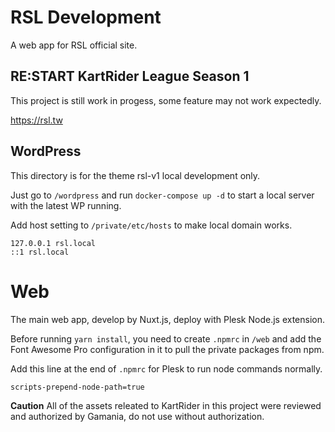 # RSL Development

A web app for RSL official site.


## RE:START KartRider League Season 1

This project is still work in progess, some feature may not work expectedly.

https://rsl.tw

## WordPress

This directory is for the theme rsl-v1 local development only.

Just go to `/wordpress` and run `docker-compose up -d` to start a local server with the latest WP running.

Add host setting to `/private/etc/hosts` to make local domain works.

```
127.0.0.1 rsl.local
::1 rsl.local
```

# Web

The main web app, develop by Nuxt.js, deploy with Plesk Node.js extension.

Before running `yarn install`, you need to create `.npmrc` in `/web` and add the Font Awesome Pro configuration in it to pull the private packages from npm. 

Add this line at the end of `.npmrc` for Plesk to run node commands normally.

```
scripts-prepend-node-path=true
```

**Caution**
All of the assets releated to KartRider in this project were reviewed and authorized by Gamania, do not use without authorization.
